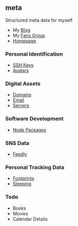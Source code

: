 ## meta
Structured meta data for myself.

* My [Blog](https://jysperm.me)
* My [Fans Group](https://jybox.net)
* [Homepage](https://github.com/jysperm/meta/blob/master/homepage.md)

### Personal Identification

* [SSH Keys](https://github.com/jysperm/meta/tree/master/keys)
* [Avatars](https://github.com/jysperm/meta/tree/master/avatars)

### Digital Assets

* [Domains](https://github.com/jysperm/meta/blob/master/domains.yml)
* [Email](https://github.com/jysperm/meta/blob/master/emails.yml)
* [Servers](https://github.com/jysperm/meta/blob/master/servers.yml)

### Software Development

* [Node Packages](https://github.com/jysperm/meta/blob/master/node-packages.json)

### SNS Data

* [Feedly](https://github.com/jysperm/meta/blob/master/feedly.opml)

### Personal Tracking Data

* [Footprints](https://github.com/jysperm/meta/blob/master/footprints.yml)
* [Sleeping](https://github.com/jysperm/meta/blob/master/sleeping.csv)

### Todo

* Books
* Movies
* Calendar Details
